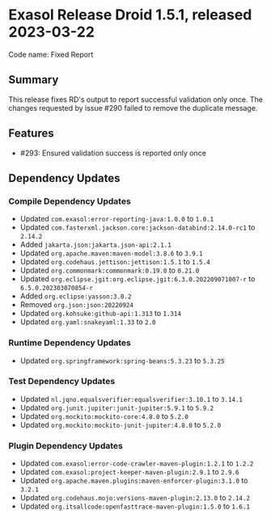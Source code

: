 # Exasol Release Droid 1.5.1, released 2023-03-22

Code name: Fixed Report

## Summary

This release fixes RD's output to report successful validation only once. The changes requested by issue #290 failed to remove the duplicate message.

## Features

* #293: Ensured validation success is reported only once

## Dependency Updates

### Compile Dependency Updates

* Updated `com.exasol:error-reporting-java:1.0.0` to `1.0.1`
* Updated `com.fasterxml.jackson.core:jackson-databind:2.14.0-rc1` to `2.14.2`
* Added `jakarta.json:jakarta.json-api:2.1.1`
* Updated `org.apache.maven:maven-model:3.8.6` to `3.9.1`
* Updated `org.codehaus.jettison:jettison:1.5.1` to `1.5.4`
* Updated `org.commonmark:commonmark:0.19.0` to `0.21.0`
* Updated `org.eclipse.jgit:org.eclipse.jgit:6.3.0.202209071007-r` to `6.5.0.202303070854-r`
* Added `org.eclipse:yasson:3.0.2`
* Removed `org.json:json:20220924`
* Updated `org.kohsuke:github-api:1.313` to `1.314`
* Updated `org.yaml:snakeyaml:1.33` to `2.0`

### Runtime Dependency Updates

* Updated `org.springframework:spring-beans:5.3.23` to `5.3.25`

### Test Dependency Updates

* Updated `nl.jqno.equalsverifier:equalsverifier:3.10.1` to `3.14.1`
* Updated `org.junit.jupiter:junit-jupiter:5.9.1` to `5.9.2`
* Updated `org.mockito:mockito-core:4.8.0` to `5.2.0`
* Updated `org.mockito:mockito-junit-jupiter:4.8.0` to `5.2.0`

### Plugin Dependency Updates

* Updated `com.exasol:error-code-crawler-maven-plugin:1.2.1` to `1.2.2`
* Updated `com.exasol:project-keeper-maven-plugin:2.9.1` to `2.9.6`
* Updated `org.apache.maven.plugins:maven-enforcer-plugin:3.1.0` to `3.2.1`
* Updated `org.codehaus.mojo:versions-maven-plugin:2.13.0` to `2.14.2`
* Updated `org.itsallcode:openfasttrace-maven-plugin:1.5.0` to `1.6.1`
